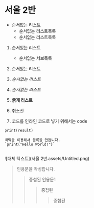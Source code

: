 # 서울 2반

- 순서없는 리스트
  - 순서없는 리스트목록
  - 순서없는 리스트목록

1. 순서있는 리스트

   - 순서없는 서브목록

   

2. 순서있는 리스트

3. *순서없는 리스트*

4. _순서없는 리스트_

5. __굵게 리스트__

6. ~~취소선~~

7. 코드를 인라인 코드로 넣기 위해서는  code 

`print(result)`





```
백틱을 이용해서 블록을 만듭니다.
`print("Hello World!")`


```





![대체 텍스트](서울 2반.assets/Untitled.png)





> 인용문을 작성합니다.
>
> > 중첩된 인용문1
> >
> > > 중첩된 
> > >
> > > > 중첩된
> > > >
> > > > 
